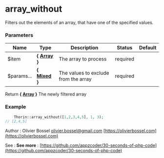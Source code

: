 # array_without

Filters out the elements of an array, that have one of the specified values.


### Parameters
Name  |  Type  |  Description  |  Status  |  Default
------------  |  ------------  |  ------------  |  ------------  |  ------------
$item  |  **{ [Array](http://php.net/manual/en/language.types.array.php) }**  |  The array to process  |  required  |
$params...  |  **{ [Mixed](http://php.net/manual/en/language.pseudo-types.php#language.types.mixed) }**  |  The values to exclude from the array  |  required  |

Return **{ [Array](http://php.net/manual/en/language.types.array.php) }** The newly filtered array

### Example
```php
	Thorin::array_without([1,2,3,4,5], 1, 3);
// [2,4,5]
```
Author : Olivier Bossel [olivier.bossel@gmail.com](mailto:olivier.bossel@gmail.com) [https://olivierbossel.com](https://olivierbossel.com)

See : **See more** : [https://github.com/appzcoder/30-seconds-of-php-code](https://github.com/appzcoder/30-seconds-of-php-code)